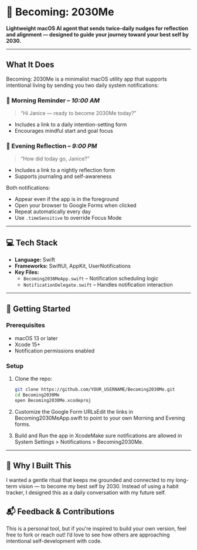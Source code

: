 # 🌱 Becoming: 2030Me
**Lightweight macOS AI agent that sends twice-daily nudges for reflection and alignment — designed to guide your journey toward your best self by 2030.**

---

## What It Does

Becoming: 2030Me is a minimalist macOS utility app that supports intentional living by sending you two daily system notifications:

### 🔔 Morning Reminder – _10:00 AM_
> “Hi Janice — ready to become 2030Me today?”

- Includes a link to a daily intention-setting form
- Encourages mindful start and goal focus

### 🌙 Evening Reflection – _9:00 PM_
> “How did today go, Janice?”

- Includes a link to a nightly reflection form
- Supports journaling and self-awareness

Both notifications:
- Appear even if the app is in the foreground
- Open your browser to Google Forms when clicked
- Repeat automatically every day
- Use `.timeSensitive` to override Focus Mode

---

## 💻 Tech Stack

- **Language:** Swift  
- **Frameworks:** SwiftUI, AppKit, UserNotifications  
- **Key Files:**
  - `Becoming2030MeApp.swift` – Notification scheduling logic
  - `NotificationDelegate.swift` – Handles notification interaction

---


## 🚀 Getting Started

### Prerequisites
- macOS 13 or later
- Xcode 15+
- Notification permissions enabled

### Setup

1. Clone the repo:
   ```bash
   git clone https://github.com/YOUR_USERNAME/Becoming2030Me.git
   cd Becoming2030Me
   open Becoming2030Me.xcodeproj
2. Customize the Google Form URLsEdit the links in Becoming2030MeApp.swift to point to your own Morning and Evening forms.

3. Build and Run the app in XcodeMake sure notifications are allowed in System Settings > Notifications > Becoming2030Me.

---


## 🧠 Why I Built This

I wanted a gentle ritual that keeps me grounded and connected to my long-term vision — to become my best self by 2030. Instead of using a habit tracker, I designed this as a daily conversation with my future self.

## 📬 Feedback & Contributions

This is a personal tool, but if you're inspired to build your own version, feel free to fork or reach out! I’d love to see how others are approaching intentional self-development with code.
